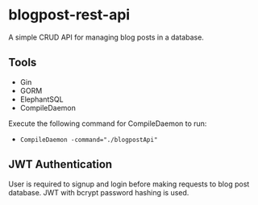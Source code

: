 # blogpost-rest-api

A simple CRUD API for managing blog posts in a database.

## Tools
- Gin
- GORM
- ElephantSQL
- CompileDaemon

Execute the following command for CompileDaemon to run:
- `CompileDaemon -command="./blogpostApi"`

## JWT Authentication

User is required to signup and login before making requests to blog post database. JWT with bcrypt password hashing is used.